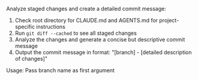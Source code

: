Analyze staged changes and create a detailed commit message:

1. Check root directory for CLAUDE.md and AGENTS.md for project-specific instructions
2. Run `git diff --cached` to see all staged changes
3. Analyze the changes and generate a concise but descriptive commit message
4. Output the commit message in format: "[branch] - [detailed description of changes]"

Usage: Pass branch name as first argument